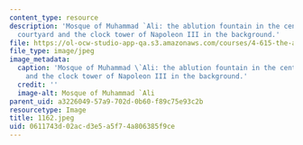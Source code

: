 ```yaml
---
content_type: resource
description: 'Mosque of Muhammad `Ali: the ablution fountain in the center of the
  courtyard and the clock tower of Napoleon III in the background.'
file: https://ol-ocw-studio-app-qa.s3.amazonaws.com/courses/4-615-the-architecture-of-cairo-spring-2002/0611743d02acd3e5a5f74a806385f9ce_1162.jpeg
file_type: image/jpeg
image_metadata:
  caption: 'Mosque of Muhammad \`Ali: the ablution fountain in the center of the courtyard
    and the clock tower of Napoleon III in the background.'
  credit: ''
  image-alt: Mosque of Muhammad `Ali
parent_uid: a3226049-57a9-702d-0b60-f89c75e93c2b
resourcetype: Image
title: 1162.jpeg
uid: 0611743d-02ac-d3e5-a5f7-4a806385f9ce
---
```

